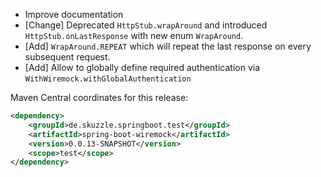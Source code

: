 * Improve documentation
* [Change] Deprecated `HttpStub.wrapAround` and introduced `HttpStub.onLastResponse` with new enum `WrapAround`.
* [Add] `WrapAround.REPEAT` which will repeat the last response on every subsequent request.
* [Add] Allow to globally define required authentication via `WithWiremock.withGlobalAuthentication`

Maven Central coordinates for this release:

```xml
<dependency>
    <groupId>de.skuzzle.springboot.test</groupId>
    <artifactId>spring-boot-wiremock</artifactId>
    <version>0.0.13-SNAPSHOT</version>
    <scope>test</scope>
</dependency>
```
